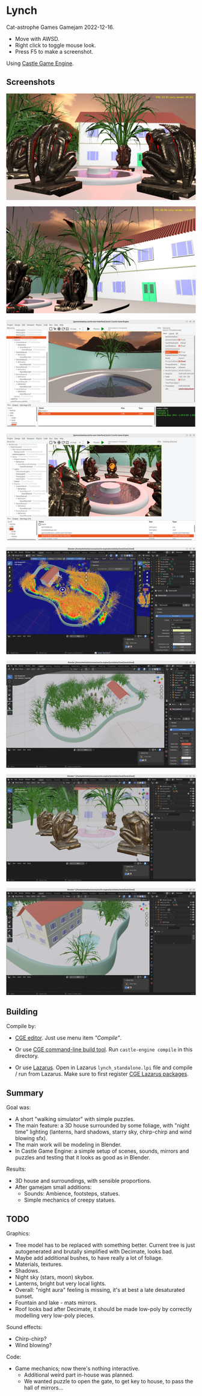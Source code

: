 # Lynch

Cat-astrophe Games Gamejam 2022-12-16.

- Move with AWSD.
- Right click to toggle mouse look.
- Press F5 to make a screenshot.

Using [Castle Game Engine](https://castle-engine.io/).

## Screenshots

!["Lynch" demo image 1](demo-images/lynch_screen_0.png)

!["Lynch" demo image 2](demo-images/lynch_screen_1.png)

!["Lynch" demo image - Castle Game Engine editor 1](demo-images/editor_1.png)

!["Lynch" demo image - Castle Game Engine editor 2](demo-images/editor_2.png)

!["Lynch" demo image - Blender 1](demo-images/blender_1.png)

!["Lynch" demo image - Blender 2](demo-images/blender_2.png)

!["Lynch" demo image - Blender 3](demo-images/blender_3.png)

!["Lynch" demo image - Blender 4](demo-images/blender_4.png)


## Building

Compile by:

- [CGE editor](https://castle-engine.io/manual_editor.php). Just use menu item _"Compile"_.

- Or use [CGE command-line build tool](https://castle-engine.io/build_tool). Run `castle-engine compile` in this directory.

- Or use [Lazarus](https://www.lazarus-ide.org/). Open in Lazarus `lynch_standalone.lpi` file and compile / run from Lazarus. Make sure to first register [CGE Lazarus packages](https://castle-engine.io/documentation.php).

## Summary

Goal was:

- A short "walking simulator" with simple puzzles.
- The main feature: a 3D house surrounded by some foliage, with "night time" lighting (lanterns, hard shadows, starry sky, chirp-chirp and wind blowing sfx).
- The main work will be modeling in Blender.
- In Castle Game Engine: a simple setup of scenes, sounds, mirrors and puzzles and testing that it looks as good as in Blender.

Results:

- 3D house and surroundings, with sensible proportions.
- After gamejam small additions:
    - Sounds: Ambience, footsteps, statues.
    - Simple mechanics of creepy statues.

## TODO

Graphics:
- Tree model has to be replaced with something better. Current tree is just autogenerated and brutally simplified with Decimate, looks bad.
- Maybe add additional bushes, to have really a lot of foliage.
- Materials, textures.
- Shadows.
- Night sky (stars, moon) skybox.
- Lanterns, bright but very local lights.
- Overall: "night aura" feeling is missing, it's at best a late desaturated sunset.
- Fountain and lake - mats mirrors.
- Roof looks bad after Decimate, it should be made low-poly by correctly modelling very low-poly pieces.

Sound effects:
- Chirp-chirp?
- Wind blowing?

Code:
- Game mechanics; now there's nothing interactive.
    - Additional weird part in-house was planned.
    - We wanted puzzle to open the gate, to get key to house, to pass the hall of mirrors...
